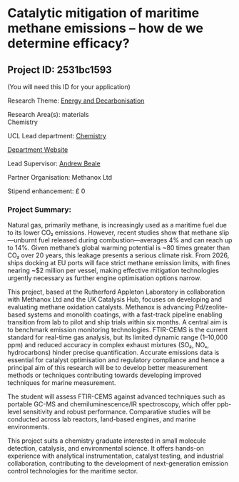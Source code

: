 # Catalytic mitigation of maritime methane emissions – how de we determine efficacy?

## Project ID: **2531bc1593**
(You will need this ID for your application)

Research Theme: [Energy and Decarbonisation](../themes/energy-and-decarbonisation.md)

Research Area(s):
materials<br />Chemistry

UCL Lead department: [Chemistry](../departments/chemistry.md)

[Department Website](https://www.ucl.ac.uk/chemistry)

Lead Supervisor: [Andrew Beale](https://profiles.ucl.ac.uk/13138)

Partner Organisation: Methanox Ltd

Stipend enhancement: £ 0

### Project Summary:

Natural gas, primarily methane, is increasingly used as a maritime fuel due to its lower CO₂ emissions. However, recent studies show that methane slip—unburnt fuel released during combustion—averages 4% and can reach up to 14%. Given methane’s global warming potential is ~80 times greater than CO₂ over 20 years, this leakage presents a serious climate risk. From 2026, ships docking at EU ports will face strict methane emission limits, with fines nearing ~$2 million per vessel, making effective mitigation technologies urgently necessary as further engine optimisation options narrow.

This project, based at the Rutherford Appleton Laboratory in collaboration with Methanox Ltd and the UK Catalysis Hub, focuses on developing and evaluating methane oxidation catalysts. Methanox is advancing Pd/zeolite-based systems and monolith coatings, with a fast-track pipeline enabling transition from lab to pilot and ship trials within six months.
A central aim is to benchmark emission monitoring technologies. FTIR-CEMS is the current standard for real-time gas analysis, but its limited dynamic range (1–10,000 ppm) and reduced accuracy in complex exhaust mixtures (SO₂, NOₓ, hydrocarbons) hinder precise quantification. Accurate emissions data is essential for catalyst optimisation and regulatory compliance and hence a principal aim of this research will be to develop better measurement methods or techniques contributing towards developing improved techniques for marine measurement.

The student will assess FTIR-CEMS against advanced techniques such as portable GC-MS and chemiluminescence/IR spectroscopy, which offer ppb-level sensitivity and robust performance. Comparative studies will be conducted across lab reactors, land-based engines, and marine environments.

This project suits a chemistry graduate interested in small molecule detection, catalysis, and environmental science. It offers hands-on experience with analytical instrumentation, catalyst testing, and industrial collaboration, contributing to the development of next-generation emission control technologies for the maritime sector.
